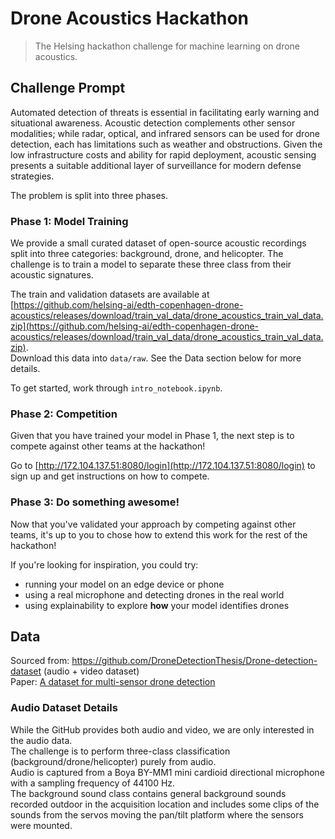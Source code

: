 # Drone Acoustics Hackathon

> The Helsing hackathon challenge for machine learning on drone acoustics.

## Challenge Prompt

Automated detection of threats is essential in facilitating early warning and situational awareness.
Acoustic detection complements other sensor modalities; while radar, optical, and infrared sensors can be
used for drone detection, each has limitations such as weather and obstructions.
Given the low infrastructure costs and ability for rapid deployment, acoustic sensing presents a suitable additional
layer of surveillance for modern defense strategies.

The problem is split into three phases.

### Phase 1: Model Training

We provide a small curated dataset of open-source acoustic recordings split into three categories: background,
drone, and helicopter. The challenge is to train a model to separate these three class from their acoustic signatures.

The train and validation datasets are available at
[https://github.com/helsing-ai/edth-copenhagen-drone-acoustics/releases/download/train_val_data/drone_acoustics_train_val_data.zip](https://github.com/helsing-ai/edth-copenhagen-drone-acoustics/releases/download/train_val_data/drone_acoustics_train_val_data.zip).  
Download this data into `data/raw`. See the Data section below for more details.

To get started, work through `intro_notebook.ipynb`.

### Phase 2: Competition

Given that you have trained your model in Phase 1, the next step is to compete against other teams at the hackathon!

Go to [http://172.104.137.51:8080/login](http://172.104.137.51:8080/login) to sign up and get instructions on how to
compete.

### Phase 3: Do something awesome!

Now that you've validated your approach by competing against other teams, it's up to you to chose how to extend
this work for the rest of the hackathon!  

If you're looking for inspiration, you could try:
- running your model on an edge device or phone
- using a real microphone and detecting drones in the real world
- using explainability to explore **how** your model identifies drones

## Data

Sourced from: https://github.com/DroneDetectionThesis/Drone-detection-dataset (audio + video dataset)  
Paper: [A dataset for multi-sensor drone detection](https://www.sciencedirect.com/science/article/pii/S2352340921007976#!)

### Audio Dataset Details

While the GitHub provides both audio and video, we are only interested in the audio data.  
The challenge is to perform three-class classification (background/drone/helicopter) purely from audio.  
Audio is captured from a Boya BY-MM1 mini cardioid directional microphone with a sampling frequency of 44100 Hz.  
The background sound class contains general background sounds recorded outdoor in the acquisition location and
includes some clips of the sounds from the servos moving the pan/tilt platform where the sensors were mounted.

